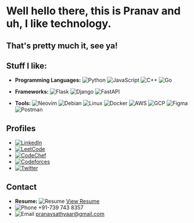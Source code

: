<H1> Well hello there, this is Pranav and uh, I like technology.</H1>
<H2> That's pretty much it, see ya!</H2>

## Stuff I like:
- **Programming Languages:**
  ![Python](https://img.shields.io/badge/Python-3776AB?style=for-the-badge&logo=python&logoColor=white)
  ![JavaScript](https://img.shields.io/badge/JavaScript-F7DF1E?style=for-the-badge&logo=javascript&logoColor=black)
  ![C++](https://img.shields.io/badge/C++-00599C?style=for-the-badge&logo=cplusplus&logoColor=white)
  ![Go](https://img.shields.io/badge/Go-00ADD8?style=for-the-badge&logo=go&logoColor=white)

- **Frameworks:**
  ![Flask](https://img.shields.io/badge/Flask-000000?style=for-the-badge&logo=flask&logoColor=white)
  ![Django](https://img.shields.io/badge/Django-092E20?style=for-the-badge&logo=django&logoColor=white)
  ![FastAPI](https://img.shields.io/badge/FastAPI-009688?style=for-the-badge&logo=fastapi&logoColor=white)

- **Tools:**
  ![Neovim](https://img.shields.io/badge/Neovim-57A143?style=for-the-badge&logo=neovim&logoColor=white)
  ![Debian](https://img.shields.io/badge/Debian-A81D33?style=for-the-badge&logo=debian&logoColor=white)
  ![Linux](https://img.shields.io/badge/Linux-FCC624?style=for-the-badge&logo=linux&logoColor=black)
  ![Docker](https://img.shields.io/badge/Docker-2496ED?style=for-the-badge&logo=docker&logoColor=white)
  ![AWS](https://img.shields.io/badge/Amazon_AWS-232F3E?style=for-the-badge&logo=amazonaws&logoColor=white)
  ![GCP](https://img.shields.io/badge/Google_Cloud-4285F4?style=for-the-badge&logo=googlecloud&logoColor=white)
  ![Figma](https://img.shields.io/badge/Figma-F24E1E?style=for-the-badge&logo=figma&logoColor=white)
  ![Postman](https://img.shields.io/badge/Postman-FF6C37?style=for-the-badge&logo=postman&logoColor=white)

## Profiles
- [![LinkedIn](https://img.shields.io/badge/LinkedIn-0077B5?style=for-the-badge&logo=linkedin&logoColor=white)](https://www.linkedin.com/in/pranav-sathya-a-r-724920255/)
- [![LeetCode](https://img.shields.io/badge/LeetCode-FFA116?style=for-the-badge&logo=leetcode&logoColor=white)](https://leetcode.com/u/ps_6)
- [![CodeChef](https://img.shields.io/badge/CodeChef-5B4638?style=for-the-badge&logo=codechef&logoColor=white)](https://www.codechef.com/users/pranavsathyaar)
- [![Codeforces](https://img.shields.io/badge/Codeforces-1F8ACB?style=for-the-badge&logo=codeforces&logoColor=white)](https://codeforces.com/profile/ps_6)
- [![Twitter](https://img.shields.io/badge/Twitter-1DA1F2?style=for-the-badge&logo=twitter&logoColor=white)](https://x.com/joessix)

## Contact
- **Resume:** ![Resume](https://img.shields.io/badge/Resume-000000?style=for-the-badge&logo=resume&logoColor=white) [View Resume](https://drive.google.com/file/d/1KrxzAGeWryshft9OrZsoIfVMcguTkeQs/view?usp=drive_link)
- ![Phone](https://img.shields.io/badge/Phone-000000?style=for-the-badge&logo=phone&logoColor=white) +91-739 743 8357
- ![Email](https://img.shields.io/badge/Email-D14836?style=for-the-badge&logo=gmail&logoColor=white) [pranavsathyaar@gmail.com](mailto:pranavsathyaar@gmail.com)
